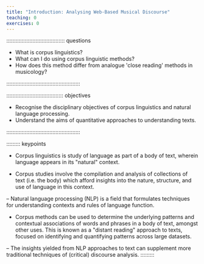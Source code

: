 ```yaml
---
title: "Introduction: Analysing Web-Based Musical Discourse"
teaching: 0
exercises: 0
---
```


:::::::::::::::::::::::::::::::::::::: questions 

- What is corpus linguistics?
- What can I do using corpus linguistic methods?
- How does this method differ from analogue 'close reading' methods in musicology?

::::::::::::::::::::::::::::::::::::::::::::::::

::::::::::::::::::::::::::::::::::::: objectives

- Recognise the disciplinary objectives of corpus linguistics and natural language processing.
- Understand the aims of quantitative approaches to understanding texts.

::::::::::::::::::::::::::::::::::::::::::::::::

::::::::: keypoints

- Corpus linguistics is study of language as part of a body of text, wherein language appears in its "natural" context.

- Corpus studies involve the compilation and analysis of collections of text (i.e. the body) which afford insights into the nature, structure, and use of language in this context.

– Natural language processing (NLP) is a field that formulates techniques for understanding contexts and rules of language function.

- Corpus methods can be used to determine the underlying patterns and contextual associations of words and phrases in a body of text, amongst other uses. This is known as a "distant reading" approach to texts, focused on identifying and quantifying patterns across large datasets.

– The insights yielded from NLP approaches to text can supplement more traditional techniques of (critical) discourse analysis.
:::::::::




